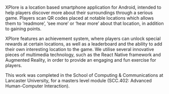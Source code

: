 XPlore is a  location  based smartphone application for Android, intended to help players discover  more  about  their  surroundings through  a  serious game.  Players  scan  QR  codes  placed  at  notable  locations which allows them to ‘readmore’, ‘see more’ or ‘hear more’ about  that  location,  in  addition  to  gaining  points.  

XPlore features  an  achievement  system,  where  players  can  unlock special rewards at certain locations, as well as a leaderboard and  the  ability  to  add  their  own  interesting  location  to  the game.  We  utilise  several  innovative  pieces  of  multimedia technology,   such   as   the   React   Native   framework   and Augmented Reality,  in order to provide an engaging and fun exercise for players. 

This work was completed in the School of Computing & Communications at Lancaster University, for a masters level module (SCC.402: Advanced Human-Computer Interaction).
